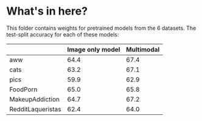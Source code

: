 # What's in here?

This folder contains weights for pretrained models from the 6
datasets. The test-split accuracy for each of these models:

|   |Image only model|Multimodal|
|---|---|---|
|aww|64.4|67.4|
|cats|63.2|67.1|
|pics|59.9|62.9|
|FoodPorn|65.0|65.8|
|MakeupAddiction|64.7|67.2|
|RedditLaqueristas|62.4|64.0|
